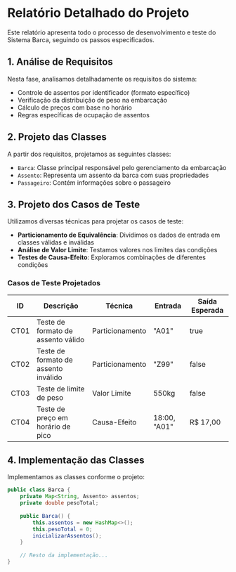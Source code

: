 # Relatório Detalhado do Projeto

Este relatório apresenta todo o processo de desenvolvimento e teste do Sistema Barca, seguindo os passos especificados.

## 1. Análise de Requisitos

Nesta fase, analisamos detalhadamente os requisitos do sistema:

- Controle de assentos por identificador (formato específico)
- Verificação da distribuição de peso na embarcação
- Cálculo de preços com base no horário
- Regras específicas de ocupação de assentos

## 2. Projeto das Classes

A partir dos requisitos, projetamos as seguintes classes:

- `Barca`: Classe principal responsável pelo gerenciamento da embarcação
- `Assento`: Representa um assento da barca com suas propriedades
- `Passageiro`: Contém informações sobre o passageiro

## 3. Projeto dos Casos de Teste

Utilizamos diversas técnicas para projetar os casos de teste:

- **Particionamento de Equivalência**: Dividimos os dados de entrada em classes válidas e inválidas
- **Análise de Valor Limite**: Testamos valores nos limites das condições
- **Testes de Causa-Efeito**: Exploramos combinações de diferentes condições

### Casos de Teste Projetados

| ID | Descrição | Técnica | Entrada | Saída Esperada |
|----|-----------|---------|---------|----------------|
| CT01 | Teste de formato de assento válido | Particionamento | "A01" | true |
| CT02 | Teste de formato de assento inválido | Particionamento | "Z99" | false |
| CT03 | Teste de limite de peso | Valor Limite | 550kg | false |
| CT04 | Teste de preço em horário de pico | Causa-Efeito | 18:00, "A01" | R$ 17,00 |

## 4. Implementação das Classes

Implementamos as classes conforme o projeto:

```java
public class Barca {
    private Map<String, Assento> assentos;
    private double pesoTotal;
    
    public Barca() {
        this.assentos = new HashMap<>();
        this.pesoTotal = 0;
        inicializarAssentos();
    }
    
    // Resto da implementação...
}